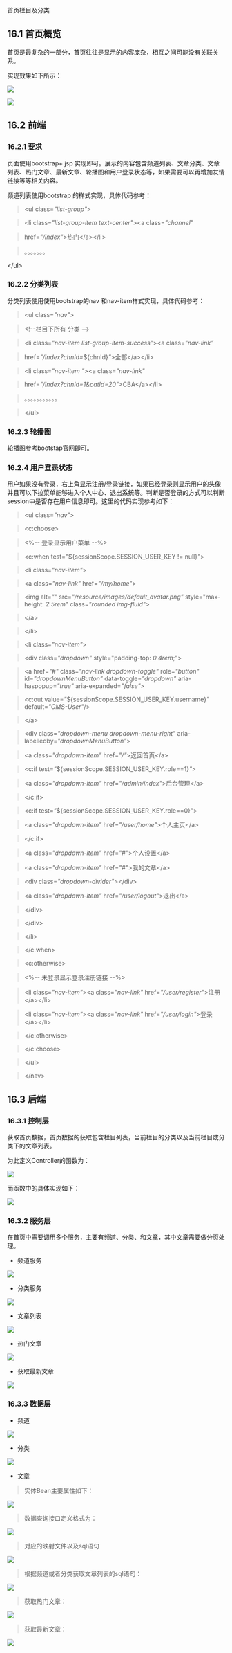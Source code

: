 首页栏目及分类

16.1 首页概览
----

首页是最复杂的一部分，首页往往是显示的内容庞杂，相互之间可能没有关联关系。

实现效果如下所示：

![](media/80ee8dbf20352c192812c406d3c2169d.png)

![](media/36f55d2e92774011ea4310ac09108c1b.png)

## 16.2 前端

### 16.2.1 要求

页面使用bootstrap+ jsp
实现即可。展示的内容包含频道列表、文章分类、文章列表、热门文章、最新文章、轮播图和用户登录状态等，如果需要可以再增加友情链接等等相关内容。

频道列表使用bootstrap 的样式实现，具体代码参考：

>   \<ul class=*"list-group"*\>

>   \<li class=*"list-group-item text-center"*\>\<a class=*"channel"*

>   href=*"/index"*\>热门\</a\>\</li\>

>   。。。。。。。

\</ul\>

### 16.2.2 分类列表

分类列表使用使用bootstrap的nav 和nav-item样式实现，具体代码参考：

>   \<ul class=*"nav"*\>

>   \<!--栏目下所有 分类 --\>

>   \<li class=*"nav-item list-group-item-success"*\>\<a class=*"nav-link"*

>   href=*"/index?chnId=*\${chnId}*"*\>全部\</a\>\</li\>

>   \<li class=*"nav-item "*\>\<a class=*"nav-link"*

>   href=*"/index?chnId=1&catId=20"*\>CBA\</a\>\</li\>

>   。。。。。。。。。。。

>   \</ul\>

### 16.2.3 轮播图

轮播图参考bootstap官网即可。

### 16.2.4 用户登录状态

用户如果没有登录，右上角显示注册/登录链接，如果已经登录则显示用户的头像并且可以下拉菜单能够进入个人中心、退出系统等。判断是否登录的方式可以判断session中是否存在用户信息即可。这里的代码实现参考如下：

>   \<ul class=*"nav"*\>

>   \<c:choose\>

>   \<%-- 登录显示用户菜单 --%\>

>   \<c:when test=*"*\${sessionScope.SESSION_USER_KEY != null}*"*\>

>   \<li class=*"nav-item"*\>

>   \<a class=*"nav-link"* href=*"/my/home"*\>

>   \<img alt=*""* src=*"/resource/images/default_avatar.png"*
>   style="max-height: *2.5rem*" class=*"rounded img-fluid"*\>

>   \</a\>

>   \</li\>

>   \<li class=*"nav-item"*\>

>   \<div class=*"dropdown"* style="padding-top: *0.4rem*;"\>

>   \<a href=*"\#"* class=*"nav-link dropdown-toggle"* role=*"button"*
>   id=*"dropdownMenuButton"* data-toggle=*"dropdown"* aria-haspopup=*"true"*
>   aria-expanded=*"false"*\>

>   \<c:out value=*"*\${sessionScope.SESSION_USER_KEY.username}*"*
>   default=*"CMS-User"*/\>

>   \</a\>

>   \<div class=*"dropdown-menu dropdown-menu-right"*
>   aria-labelledby=*"dropdownMenuButton"*\>

>   \<a class=*"dropdown-item"* href=*"/"*\>返回首页\</a\>

>   \<c:if test=*"*\${sessionScope.SESSION_USER_KEY.role==1}*"*\>

>   \<a class=*"dropdown-item"* href=*"/admin/index"*\>后台管理\</a\>

>   \</c:if\>

>   \<c:if test=*"*\${sessionScope.SESSION_USER_KEY.role==0}*"*\>

>   \<a class=*"dropdown-item"* href=*"/user/home"*\>个人主页\</a\>

>   \</c:if\>

>   \<a class=*"dropdown-item"* href=*"\#"*\>个人设置\</a\>

>   \<a class=*"dropdown-item"* href=*"\#"*\>我的文章\</a\>

>   \<div class=*"dropdown-divider"*\>\</div\>

>   \<a class=*"dropdown-item"* href=*"/user/logout"*\>退出\</a\>

>   \</div\>

>   \</div\>

>   \</li\>

>   \</c:when\>

>   \<c:otherwise\>

>   \<%-- 未登录显示登录注册链接 --%\>

>   \<li class=*"nav-item"*\>\<a class=*"nav-link"*
>   href=*"/user/register"*\>注册\</a\>\</li\>

>   \<li class=*"nav-item"*\>\<a class=*"nav-link"*
>   href=*"/user/login"*\>登录\</a\>\</li\>

>   \</c:otherwise\>

>   \</c:choose\>

>   \</ul\>

>   \</nav\>

## 16.3 后端 

### 16.3.1 控制层

获取首页数据，首页数据的获取包含栏目列表，当前栏目的分类以及当前栏目或分类下的文章列表。

为此定义Controller的函数为：

![](media/e5f8184af0518960a3e46f1fbe5366c8.png)

而函数中的具体实现如下：

![](media/cd3464d20b58159d2f2848d30f12c9cf.png)

### 16.3.2 服务层

在首页中需要调用多个服务，主要有频道、分类、和文章，其中文章需要做分页处理。

-   频道服务

![](media/d1b097deb4f10591d097f8e0ee939bd9.png)

-   分类服务

![](media/bf09bb43e1ea1f55928a6740b38e52bf.png)

-   文章列表

![](media/02c225fbd6b86b3cb63f7477ac9a5b8b.png)

-   热门文章

![](media/18633da8c3f2d1594f808a9c503888ba.png)

-   获取最新文章

![](media/2edba9e669fe6ab063690af895d91bab.png)

### 16.3.3 数据层

-   频道

![](media/05688876b4ed3a84260a2b92f6b6b42b.png)

-   分类

![](media/6d0daed4b6cd84c427c5eefc09972a46.png)

-   文章

>   实体Bean主要属性如下：

![](media/6aeb027f052a75b3956f23029ef909eb.png)

>   数据查询接口定义格式为：

![](media/1cc56f657f22ff96f26fa67be23c4b3a.png)

>   对应的映射文件以及sql语句

![](media/0c2e92a411c440a92783d9bfb55e84d1.png)

>   根据频道或者分类获取文章列表的sql语句：

![](media/c673243f2f1711ebb295c7d95f857b93.png)

>   获取热门文章：

![](media/d80331fbd759eedad9fabf666dcdc4c6.png)

>   获取最新文章：

![](media/bb75a32870ced858af77db1e7f29ea6d.png)
